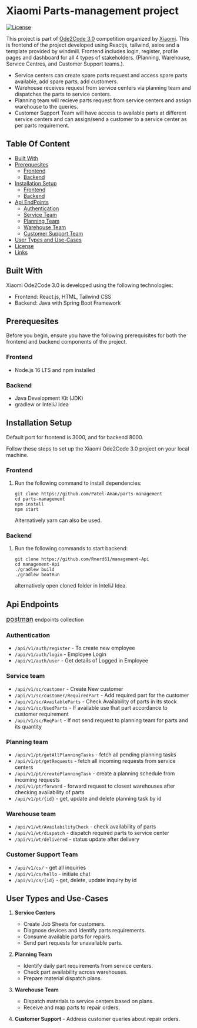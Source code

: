 # Xiaomi Parts-management project

[![License](https://poser.pugx.org/aimeos/aimeos-typo3/license.svg)](https://www.gnu.org/licenses/agpl-3.0.en.html)

<!-- :star: Star us on GitHub — it motivates us a lot! -->

This project is part of [Ode2Code 3.0](https://unstop.com/competitions/xiaomi-ode2code-30-xiaomi-india-713806) competition organized by [Xiaomi](https://www.mi.com). This is frontend of the project developed using Reactjs, tailwind, axios and a template provided by windmill. Frontend includes login, register, profile pages and dashboard for all 4 types of stakeholders. (Planning, Warehouse, Service Centres, and Customer Support teams.).

-   Service centers can create spare parts request and access spare parts available, add spare parts, add customers.
-   Warehouse receives request from service centers via planning team and dispatches the parts to service centers.
-   Planning team will recieve parts request from service centers and assign warehouse to the queries.
-   Customer Support Team will have access to available parts at different service centers and can assign/send a customer to a service center as per parts requirement.

## Table Of Content

-   [Built With](#built-with)
-   [Prerequesites](#prerequesites)
    -   [Frontend](#frontend)
    -   [Backend](#backend)
-   [Installation Setup](#installation-setup)
    -   [Frontend](#frontend)
    -   [Backend](#backend)
-   [Api EndPoints](#api-endpoints)
    -   [Authentication](#authentication)
    -   [Service Team](#service-team)
    -   [Planning Team](#planning-team)
    -   [Warehouse Team](#warehouse-team)
    -   [Customer Support Team](#customer-support-team)
-   [User Types and Use-Cases](#user-types-and-use-cases)
-   [License](#license)
-   [Links](#links)

## Built With

Xiaomi Ode2Code 3.0 is developed using the following technologies:

-   Frontend: React.js, HTML, Tailwind CSS
-   Backend: Java with Spring Boot Framework

## Prerequesites

Before you begin, ensure you have the following prerequisites for both the frontend and backend components of the project.

### Frontend

-   Node.js 16 LTS and npm installed

### Backend

-   Java Development Kit (JDK)
-   gradlew or InteliJ Idea

## Installation Setup

Default port for frontend is 3000, and for backend 8000.

Follow these steps to set up the Xiaomi Ode2Code 3.0 project on your local machine.

### Frontend

1. Run the following command to install dependencies:

    ```shell
    git clone https://github.com/Patel-Aman/parts-management
    cd parts-management
    npm install
    npm start
    ```

    Alternatively yarn can also be used.

### Backend

1. Run the following commands to start backend:
    ```shell
    git clone https://github.com/Rnerd61/management-Api
    cd management-Api
    ./gradlew build
    ./gradlew bootRun
    ```
    alternatively open cloned folder in InteliJ Idea.

## Api Endpoints

</span> <span style="font-size: 18px;">[postman](https://app.getpostman.com/join-team?invite_code=aadcaba11f25ae0f27b3b7e90969b199&target_code=8cdb5b23807701c4edf899ab36f16724)</span> endpoints collection

### Authentication

-   `/api/v1/auth/register` - To create new employee
-   `/api/v1/auth/login` - Employee Login
-   `/api/v1/auth/user` - Get details of Logged in Employee

### Service team

-   `/api/v1/sc/customer` - Create New customer
-   `/api/v1/sc/customer/RequiredPart` - Add required part for the customer
-   `/api/v1/sc/AvailableParts` - Check Availability of parts in its stock
-   `/api/v1/sc/UsedParts` - If available use that part accordance to customer requirement
-   `/api/v1/sc/ReqPart` - If not send request to planning team for parts and its quantity

### Planning team

-   `/api/v1/pt/getAllPlanningTasks` - fetch all pending planning tasks
-   `/api/v1/pt/getRequests` - fetch all incoming requests from service centers
-   `/api/v1/pt/createPlanningTask` - create a planning schedule from incoming requests
-   `/api/v1/pt/forward` - forward request to closest warehouses after checking availability of parts
-   `/api/v1/pt/{id}` - get, update and delete planning task by id

### Warehouse team

-   `/api/v1/wt/AvailabilityCheck` - check availability of parts
-   `/api/v1/wt/dispatch` - dispatch required parts to service center
-   `/api/v1/wt/delivered` - status update after delivery

### Customer Support Team

-   `/api/v1/cs/` - get all inquiries
-   `/api/v1/cs/hello` - initiate chat
-   `/api/v1/cs/{id}` - get, delete, update inquiry by id

## User Types and Use-Cases

1. **Service Centers**

    - Create Job Sheets for customers.
    - Diagnose devices and identify parts requirements.
    - Consume available parts for repairs.
    - Send part requests for unavailable parts.

2. **Planning Team**

    - Identify daily part requirements from service centers.
    - Check part availability across warehouses.
    - Prepare material dispatch plans.

3. **Warehouse Team**

    - Dispatch materials to service centers based on plans.
    - Receive and map parts to repair orders.

4. **Customer Support** - Address customer queries about repair orders.
 <!--

## License

## Links -->

<!-- MARKDOWN LINKS & IMAGES -->
<!-- https://www.markdownguide.org/basic-syntax/#reference-style-links -->

<!-- [forks-shield]: https://img.shields.io/github/forks/othneildrew/Best-README-Template.svg?style=for-the-badge
[forks-url]: https://github.com/othneildrew/Best-README-Template/network/members
[stars-shield]: https://img.shields.io/github/stars/othneildrew/Best-README-Template.svg?style=for-the-badge
[stars-url]: https://github.com/othneildrew/Best-README-Template/stargazers
[issues-shield]: https://img.shields.io/github/issues/othneildrew/Best-README-Template.svg?style=for-the-badge
[issues-url]: https://github.com/othneildrew/Best-README-Template/issues
[license-shield]: https://img.shields.io/github/license/othneildrew/Best-README-Template.svg?style=for-the-badge
[license-url]: https://github.com/othneildrew/Best-README-Template/blob/master/LICENSE.txt
[linkedin-shield]: https://img.shields.io/badge/-LinkedIn-black.svg?style=for-the-badge&logo=linkedin&colorB=555
[linkedin-url]: https://linkedin.com/in/othneildrew
[React.js]: https://img.shields.io/badge/React-20232A?style=for-the-badge&logo=react&logoColor=61DAFB -->
